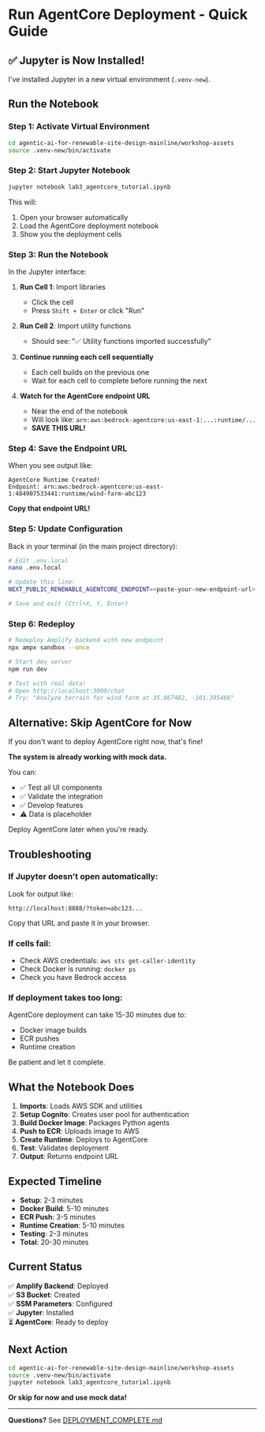 # Run AgentCore Deployment - Quick Guide

## ✅ Jupyter is Now Installed!

I've installed Jupyter in a new virtual environment (`.venv-new`).

## Run the Notebook

### Step 1: Activate Virtual Environment

```bash
cd agentic-ai-for-renewable-site-design-mainline/workshop-assets
source .venv-new/bin/activate
```

### Step 2: Start Jupyter Notebook

```bash
jupyter notebook lab3_agentcore_tutorial.ipynb
```

This will:
1. Open your browser automatically
2. Load the AgentCore deployment notebook
3. Show you the deployment cells

### Step 3: Run the Notebook

In the Jupyter interface:

1. **Run Cell 1**: Import libraries
   - Click the cell
   - Press `Shift + Enter` or click "Run"

2. **Run Cell 2**: Import utility functions
   - Should see: "✅ Utility functions imported successfully"

3. **Continue running each cell sequentially**
   - Each cell builds on the previous one
   - Wait for each cell to complete before running the next

4. **Watch for the AgentCore endpoint URL**
   - Near the end of the notebook
   - Will look like: `arn:aws:bedrock-agentcore:us-east-1:...:runtime/...`
   - **SAVE THIS URL!**

### Step 4: Save the Endpoint URL

When you see output like:
```
AgentCore Runtime Created!
Endpoint: arn:aws:bedrock-agentcore:us-east-1:484907533441:runtime/wind-farm-abc123
```

**Copy that endpoint URL!**

### Step 5: Update Configuration

Back in your terminal (in the main project directory):

```bash
# Edit .env.local
nano .env.local

# Update this line:
NEXT_PUBLIC_RENEWABLE_AGENTCORE_ENDPOINT=<paste-your-new-endpoint-url>

# Save and exit (Ctrl+X, Y, Enter)
```

### Step 6: Redeploy

```bash
# Redeploy Amplify backend with new endpoint
npx ampx sandbox --once

# Start dev server
npm run dev

# Test with real data!
# Open http://localhost:3000/chat
# Try: "Analyze terrain for wind farm at 35.067482, -101.395466"
```

## Alternative: Skip AgentCore for Now

If you don't want to deploy AgentCore right now, that's fine!

**The system is already working with mock data.**

You can:
- ✅ Test all UI components
- ✅ Validate the integration
- ✅ Develop features
- ⚠️  Data is placeholder

Deploy AgentCore later when you're ready.

## Troubleshooting

### If Jupyter doesn't open automatically:

Look for output like:
```
http://localhost:8888/?token=abc123...
```

Copy that URL and paste it in your browser.

### If cells fail:

- Check AWS credentials: `aws sts get-caller-identity`
- Check Docker is running: `docker ps`
- Check you have Bedrock access

### If deployment takes too long:

AgentCore deployment can take 15-30 minutes due to:
- Docker image builds
- ECR pushes
- Runtime creation

Be patient and let it complete.

## What the Notebook Does

1. **Imports**: Loads AWS SDK and utilities
2. **Setup Cognito**: Creates user pool for authentication
3. **Build Docker Image**: Packages Python agents
4. **Push to ECR**: Uploads image to AWS
5. **Create Runtime**: Deploys to AgentCore
6. **Test**: Validates deployment
7. **Output**: Returns endpoint URL

## Expected Timeline

- **Setup**: 2-3 minutes
- **Docker Build**: 5-10 minutes
- **ECR Push**: 3-5 minutes
- **Runtime Creation**: 5-10 minutes
- **Testing**: 2-3 minutes
- **Total**: 20-30 minutes

## Current Status

✅ **Amplify Backend**: Deployed  
✅ **S3 Bucket**: Created  
✅ **SSM Parameters**: Configured  
✅ **Jupyter**: Installed  
⏳ **AgentCore**: Ready to deploy  

## Next Action

```bash
cd agentic-ai-for-renewable-site-design-mainline/workshop-assets
source .venv-new/bin/activate
jupyter notebook lab3_agentcore_tutorial.ipynb
```

**Or skip for now and use mock data!**

---

**Questions?** See [DEPLOYMENT_COMPLETE.md](../../DEPLOYMENT_COMPLETE.md)

